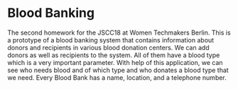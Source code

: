 # Blood Banking
The second homework for the JSCC18 at Women Techmakers Berlin. This is a prototype of a blood banking system that contains information about donors and recipients in various blood donation centers. We can add donors as well as recipients to the system. All of them have a blood type which is a very important parameter. With help of this application, we can see who needs blood and of which type and who donates a blood type that we need. Every Blood Bank has a name, location, and a telephone number.
